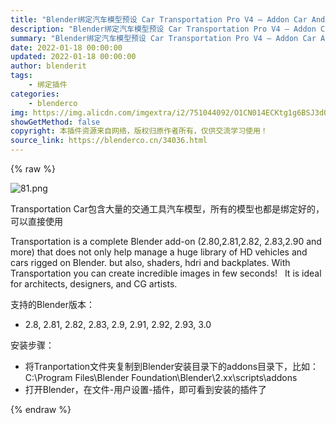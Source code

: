 ```yaml
---
title: "Blender绑定汽车模型预设 Car Transportation Pro V4 – Addon Car And Vehicle Rigged Cars Library Car"
description: "Blender绑定汽车模型预设 Car Transportation Pro V4 – Addon Car And Vehicle Rigged Cars Library Car"
summary: "Blender绑定汽车模型预设 Car Transportation Pro V4 – Addon Car And Vehicle Rigged Cars Library Car"
date: 2022-01-18 00:00:00
updated: 2022-01-18 00:00:00
author: blenderit
tags: 
    - 绑定插件
categories:
    - blenderco
img: https://img.alicdn.com/imgextra/i2/751044092/O1CN014ECKtg1g6BSJ3dQ4d_!!751044092.png
showGetMethod: false
copyright: 本插件资源来自网络，版权归原作者所有，仅供交流学习使用！
source_link: https://blenderco.cn/34036.html
---
```


{% raw %}
<p><img class="aligncenter" src="https://img.alicdn.com/imgextra/i2/751044092/O1CN014ECKtg1g6BSJ3dQ4d_!!751044092.png" alt="81.png"></p><p>Transportation Car包含大量的交通工具汽车模型，所有的模型也都是绑定好的，可以直接使用</p><p>Transportation is a complete Blender add-on (2.80,2.81,2.82, 2.83,2.90 and more) that does not only help manage a huge library of HD vehicles and cars rigged on Blender. but also, shaders, hdri and backplates. With Transportation you can create incredible images in few seconds!   It is ideal for architects, designers, and CG artists.</p><p>支持的Blender版本：</p><ul>
<li>2.8, 2.81, 2.82, 2.83, 2.9, 2.91, 2.92, 2.93, 3.0</li>
</ul><p>安装步骤：</p><ul>
<li>将Tranportation文件夹复制到Blender安装目录下的addons目录下，比如：C:\Program Files\Blender Foundation\Blender\2.xx\scripts\addons</li>
<li>打开Blender，在文件-用户设置-插件，即可看到安装的插件了</li>
</ul>
<div style="display: none">blenderco</div>
{% endraw %}
